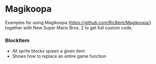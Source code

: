# Magikoopa

Examples for using Magikoopa (https://github.com/RicBent/Magikoopa/) together with New Super Mario Bros. 2 to get full custom code.

### BlockItem
* All sprite blocks spawn a given item
* Shows how to replace an entire game function
